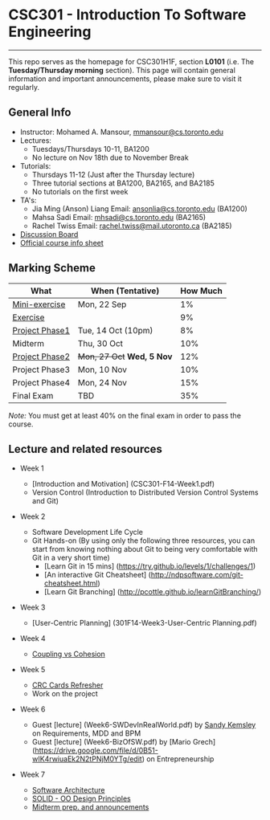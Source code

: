 # CSC301 - Introduction To Software Engineering #

----

This repo serves as the homepage for CSC301H1F, section **L0101** (i.e. The **Tuesday/Thursday morning** section).
This page will contain general information and important announcements, please make sure to visit it regularly.

## General Info ##

 * Instructor: Mohamed A. Mansour, mmansour@cs.toronto.edu
 * Lectures: 
   * Tuesdays/Thursdays 10-11, BA1200
   * No lecture on Nov 18th due to November Break
 * Tutorials:
   * Thursdays 11-12 (Just after the Thursday lecture)
   * Three tutorial sections at BA1200, BA2165, and BA2185
   * No tutorials on the first week
 * TA's: 
   * Jia Ming (Anson) Liang Email: ansonlia@cs.toronto.edu (BA1200)
   * Mahsa Sadi Email: mhsadi@cs.toronto.edu (BA2165)
   * Rachel Twiss Email: rachel.twiss@mail.utoronto.ca (BA2185)
 * [Discussion Board](http://piazza.com/utoronto.ca/fall2014/csc301/)
 * [Official course info sheet](301F14-CourseInfoSheet.pdf)


## Marking Scheme ##


What | When (Tentative) | How Much
--- | --- | ---
[Mini-exercise](https://github.com/csc301-fall2014/mini-exercise/tree/st-george-morning-section)  | Mon, 22 Sep | 1% | 1%
[Exercise](https://github.com/csc301-fall2014/CSC301H1F-L0101-Home/blob/master/exercise1.md) |  | 9%
[Project Phase1](https://github.com/csc301-fall2014/CSC301H1F-L0101-Home/blob/master/Phase1Handout.md) | Tue, 14 Oct (10pm)  | 8% 
Midterm        | Thu, 30 Oct | 10%
[Project Phase2](https://github.com/csc301-fall2014/CSC301H1F-L0101-Home/blob/master/Phase2Handout.md) | ~~Mon, 27 Oct~~  __Wed, 5 Nov__ | 12%
Project Phase3 | Mon, 10 Nov | 10% 
Project Phase4 | Mon, 24 Nov | 15% 
Final Exam     | TBD         | 35%

*Note:* You must get at least 40% on the final exam in order to pass the course.

## Lecture and related resources ##
* Week 1
     * [Introduction and Motivation] (CSC301-F14-Week1.pdf)
     * Version Control (Introduction to Distributed Version Control Systems and Git)
   
* Week 2
   * Software Development Life Cycle  
   * Git Hands-on (By using only the following three resources, you can start from knowing nothing about Git to being very comfortable with Git in a very short time)
     * [Learn Git in 15 mins] (https://try.github.io/levels/1/challenges/1)
     * [An interactive Git Cheatsheet] (http://ndpsoftware.com/git-cheatsheet.html)
     * [Learn Git Branching] (http://pcottle.github.io/learnGitBranching/)
    
* Week 3
     * [User-Centric Planning] (301F14-Week3-User-Centric Planning.pdf)
* Week 4
     * [Coupling vs Cohesion](Week4-Coupling.pdf)
* Week 5
     * [CRC Cards Refresher](Week5-crc-301.pdf)
     * Work on the project
* Week 6
     * Guest [lecture] (Week6-SWDevInRealWorld.pdf) by [Sandy Kemsley](http://column2.com/about/) on Requirements, MDD and BPM
     * Guest [lecture] (Week6-BizOfSW.pdf) by [Mario Grech] (https://drive.google.com/file/d/0B51-wIK4rwiuaEk2N2tPNjM0YTg/edit) on Entrepreneurship

* Week 7
     * [Software Architecture](Week7-Arch-1.pdf)
     * [SOLID - OO Design Principles](Week7-SOLID.pdf)
     * [Midterm prep. and announcements](Week7-MidtermPrep.pdf)
